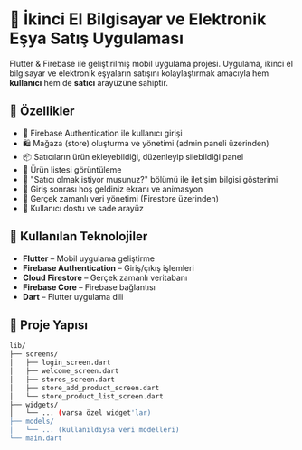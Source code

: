 # 🛒 İkinci El Bilgisayar ve Elektronik Eşya Satış Uygulaması

Flutter & Firebase ile geliştirilmiş mobil uygulama projesi. Uygulama, ikinci el bilgisayar ve elektronik eşyaların satışını kolaylaştırmak amacıyla hem **kullanıcı** hem de **satıcı** arayüzüne sahiptir.

## 🚀 Özellikler

- 🔐 Firebase Authentication ile kullanıcı girişi
- 🛍️ Mağaza (store) oluşturma ve yönetimi (admin paneli üzerinden)
- 📦 Satıcıların ürün ekleyebildiği, düzenleyip silebildiği panel
- 🧾 Ürün listesi görüntüleme
- 📨 "Satıcı olmak istiyor musunuz?" bölümü ile iletişim bilgisi gösterimi
- 🎉 Giriş sonrası hoş geldiniz ekranı ve animasyon
- 🔄 Gerçek zamanlı veri yönetimi (Firestore üzerinden)
- 🎨 Kullanıcı dostu ve sade arayüz

## 🧱 Kullanılan Teknolojiler

- **Flutter** – Mobil uygulama geliştirme
- **Firebase Authentication** – Giriş/çıkış işlemleri
- **Cloud Firestore** – Gerçek zamanlı veritabanı
- **Firebase Core** – Firebase bağlantısı
- **Dart** – Flutter uygulama dili

## 📁 Proje Yapısı

```bash
lib/
├── screens/
│   ├── login_screen.dart
│   ├── welcome_screen.dart
│   ├── stores_screen.dart
│   ├── store_add_product_screen.dart
│   └── store_product_list_screen.dart
├── widgets/
│   └── ... (varsa özel widget'lar)
├── models/
│   └── ... (kullanıldıysa veri modelleri)
└── main.dart

